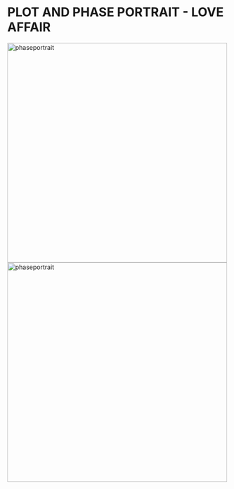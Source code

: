# PLOT AND PHASE PORTRAIT - LOVE AFFAIR
<img src="https://i.imgur.com/5vugYNB.jpg" alt="phaseportrait" width="500" />
<img src="https://i.imgur.com/1LoFau0.png" alt="phaseportrait" width="500" />
